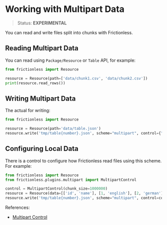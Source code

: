 # Working with Multipart Data

> Status: **EXPERIMENTAL**

You can read and write files split into chunks with Frictionless.

## Reading Multipart Data

You can read using `Package/Resource` or `Table` API, for example:

```python
from frictionless import Resource

resource = Resource(path=['data/chunk1.csv', 'data/chunk2.csv'])
print(resource.read_rows())
```

## Writing Multipart Data

The actual for writing:

```py
from frictionless import Resource

resource = Resource(path='data/table.json')
resource.write('tmp/table{number}.json', scheme="multipart", control={"chunkSize": 1000000})
```

## Configuring Local Data

There is a control to configure how Frictionless read files using this scheme. For example:

```py
from frictionless import Resource
from frictionless.plugins.multipart import MultipartControl

control = MultipartControl(chunk_size=1000000)
resource = Resource(data=[['id', 'name'], [1, 'english'], [2, 'german']])
resource.write('tmp/table{number}.json', scheme="multipart", control=control)
```

References:
- [Multipart Control](https://frictionlessdata.io/tooling/python/schemes-reference/#multipart)
